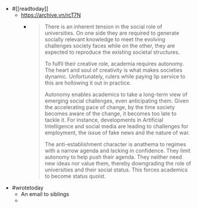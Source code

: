 - #[[readtoday]]
	- https://archive.vn/rcT7N
		- > There is an inherent tension in the social role of universities. On one side they are required to generate socially relevant knowledge to meet the evolving challenges society faces while on the other, they are expected to reproduce the existing societal structures.
		  >
		  > To fulfil their creative role, academia requires autonomy. The heart and soul of creativity is what makes societies dynamic. Unfortunately, rulers while paying lip service to this are hollowing it out in practice.
		  >
		  > Autonomy enables academics to take a long-term view of emerging social challenges, even anticipating them. Given the accelerating pace of change, by the time society becomes aware of the change, it becomes too late to tackle it. For instance, developments in Artificial Intelligence and social media are leading to challenges for employment, the issue of fake news and the nature of war.
		  >
		  > The anti-establishment character is anathema to regimes with a narrow agenda and lacking in confidence. They limit autonomy to help push their agenda. They neither need new ideas nor value them, thereby downgrading the role of universities and their social status. This forces academics to become status quoist.
- #wrotetoday
	- An email to siblings
	-